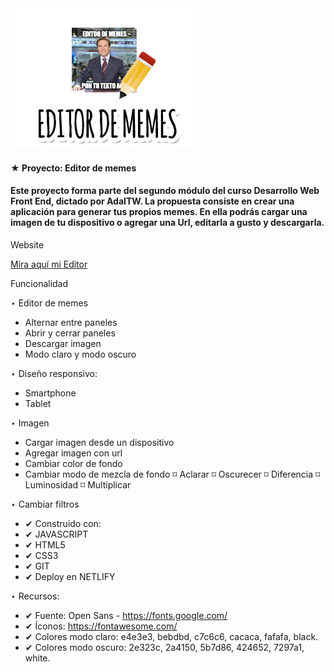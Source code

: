 <img src="Imagen.jpg">
 
 #### ★ Proyecto: Editor de memes
 #### Este proyecto forma parte del segundo módulo del curso Desarrollo Web Front End, dictado por AdaITW. La propuesta consiste en crear una aplicación para generar tus propios memes. En ella podrás cargar una imagen de tu dispositivo o agregar una Url, editarla a gusto y descargarla.

 Website
 
 [Mira aquí mi Editor](generadordememes.netlify.app) 

Funcionalidad

 ⋆ Editor de memes
   - Alternar entre paneles
   - Abrir y cerrar paneles
   - Descargar imagen
   - Modo claro y modo oscuro

 ⋆ Diseño responsivo:
   - Smartphone
   - Tablet

 ⋆ Imagen
   - Cargar imagen desde un dispositivo
   - Agregar imagen con url
   - Cambiar color de fondo
   - Cambiar modo de mezcla de fondo
     ⌑ Aclarar
     ⌑ Oscurecer
     ⌑ Diferencia
     ⌑ Luminosidad
     ⌑ Multiplicar

 ⋆ Cambiar filtros
   - ✔ Construido con:
   - ✔ JAVASCRIPT
   - ✔ HTML5
   - ✔ CSS3
   - ✔ GIT
   - ✔ Deploy en NETLIFY

 ⋆ Recursos:
   - ✔ Fuente: Open Sans - https://fonts.google.com/
   - ✔ Íconos: https://fontawesome.com/
   - ✔ Colores modo claro: e4e3e3, bebdbd, c7c6c6, cacaca, fafafa, black.
   - ✔ Colores modo oscuro: 2e323c, 2a4150, 5b7d86, 424652, 7297a1, white.